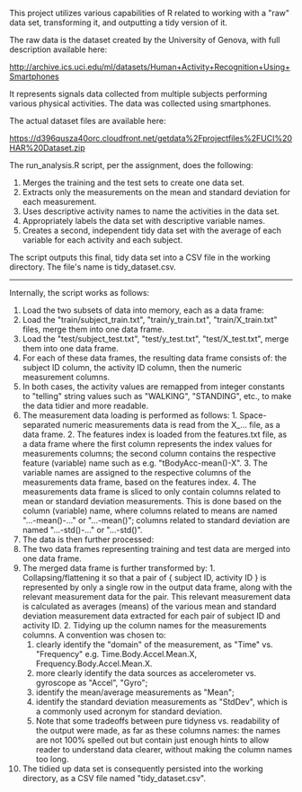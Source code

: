 This project utilizes various capabilities of R related to working with a "raw" data set, transforming it, and outputting a tidy version of it.

The raw data is the dataset created by the University of Genova, with full description
available here:

http://archive.ics.uci.edu/ml/datasets/Human+Activity+Recognition+Using+Smartphones

It represents signals data collected from multiple subjects performing various physical activities. The data was collected using smartphones.

The actual dataset files are available here:

https://d396qusza40orc.cloudfront.net/getdata%2Fprojectfiles%2FUCI%20HAR%20Dataset.zip

The run_analysis.R script, per the assignment, does the following:

1. Merges the training and the test sets to create one data set.
2. Extracts only the measurements on the mean and standard deviation for each measurement. 
3. Uses descriptive activity names to name the activities in the data set.
4. Appropriately labels the data set with descriptive variable names. 
5. Creates a second, independent tidy data set with the average of each variable for each activity and each subject.

The script outputs this final, tidy data set into a CSV file in the working directory. The file's name is tidy_dataset.csv.

<hr/>

Internally, the script works as follows:

1. Load the two subsets of data into memory, each as a data frame:
  1. Load the "train/subject_train.txt", "train/y_train.txt", "train/X_train.txt" files, merge them into one data frame.
  2. Load the "test/subject_test.txt", "test/y_test.txt", "test/X_test.txt", merge them into one data frame.
  3. For each of these data frames, the resulting data frame consists of: the subject ID column, the activity ID column, then the numeric measurement columns.
  4. In both cases, the activity values are remapped from integer constants to "telling" string values such as "WALKING", "STANDING", etc., to make the data tidier and more readable.
  5. The measurement data loading is performed as follows:
    1. Space-separated numeric measurements data is read from the X_... file, as a data frame.
    2. The features index is loaded from the features.txt file, as a data frame where the first column represents the index values for measurements columns; the second column contains the respective feature (variable) name such as e.g. "tBodyAcc-mean()-X".
    3. The variable names are assigned to the respective columns of the measurements data frame, based on the features index.
    4. The measurements data frame is sliced to only contain columns related to mean or standard deviation measurements. This is done based on the column (variable) name, where columns related to means are named "...-mean()-..." or "...-mean()"; columns related to standard deviation are named "...-std()-..." or "...-std()".
2. The data is then further processed:
  1. The two data frames representing training and test data are merged into one data frame.
  2. The merged data frame is further transformed by:
    1. Collapsing/flattening it so that a pair of { subject ID, activity ID } is represented by only a single row in the output data frame, along with the relevant measurement data for the pair. This relevant measurement data is calculated as averages (means) of the various mean and standard deviation measurement data extracted for each pair of subject ID and activity ID.
    2. Tidying up the column names for the measurements columns. A convention was chosen to:
      1. clearly identify the "domain" of the measurement, as "Time" vs. "Frequency" e.g. Time.Body.Accel.Mean.X, Frequency.Body.Accel.Mean.X.
      2. more clearly identify the data sources as accelerometer vs. gyroscope as "Accel", "Gyro";
      3. identify the mean/average measurements as "Mean";
      4. identify the standard deviation measurements as "StdDev", which is a commonly used acronym for standard deviation.
      5. Note that some tradeoffs between pure tidyness vs. readability of the output were made, as far as these columns names: the names are not 100% spelled out but contain just enough hints to allow reader to understand data clearer, without making the column names too long.
3. The tidied up data set is consequently persisted into the working directory, as a CSV file named "tidy_dataset.csv".

